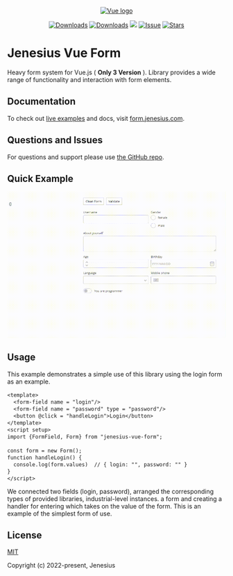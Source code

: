 <p align="center"><a href="https://form.jenesius.com/" target="_blank" rel="noopener noreferrer"><img height="100" src="https://form.jenesius.com/images/logo.svg" alt="Vue logo"></a></p>

<p align="center">
  <a href="https://img.shields.io/npm/dm/jenesius-vue-form"><img src="https://img.shields.io/npm/dm/jenesius-vue-form" alt="Downloads"></a>
  <a href="https://img.shields.io/npm/dt/jenesius-vue-form"><img src="https://img.shields.io/npm/dt/jenesius-vue-form" alt="Downloads"></a>
  <a href="https://github.com/Jenesius/vue-form/actions/workflows/node.js.yml/badge.svg"><img src="https://github.com/Jenesius/vue-form/actions/workflows/node.js.yml/badge.svg" ></a>
  <a href="https://img.shields.io/github/issues/Jenesius/vue-form"><img src="https://img.shields.io/github/issues/Jenesius/vue-form" alt="Issue"></a>
  <a href="https://img.shields.io/github/stars/Jenesius/vue-form"><img src="https://img.shields.io/github/stars/Jenesius/vue-form" alt="Stars"></a>
</p>

# Jenesius Vue Form
Heavy form system for Vue.js ( **Only 3 Version** ). Library provides a wide range of
functionality and interaction with form elements.

## Documentation

To check out [live examples](https://form.jenesius.com/examples/list.html) and docs, visit [form.jenesius.com](https://form.jenesius.com/).

## Questions and Issues

For questions and support please use [the GitHub repo](https://github.com/Jenesius/vue-form).

## Quick Example

![Alt Text](./gif-example.gif)

## Usage
This example demonstrates a simple use of this library using the login form as an example.

```vue
<template>
  <form-field name = "login"/>
  <form-field name = "password" type = "password"/>
  <button @click = "handleLogin">Login</button>
</template>
<script setup>
import {FormField, Form} from "jenesius-vue-form";

const form = new Form();
function handleLogin() {
  console.log(form.values)  // { login: "", password: "" }
}
</script>
```

We connected two fields (login, password), arranged the corresponding types of provided libraries, industrial-level instances.
a form and creating a handler for entering which takes on the value of the form. This is an example of the simplest form of use.

## License

[MIT](https://opensource.org/licenses/MIT)

Copyright (c) 2022-present, Jenesius

